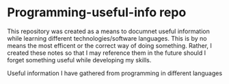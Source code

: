 # Programming-useful-info repo

This repository was created as a means to documnet useful information while learning different technologies/software languages. This is by no means the most efficent or the correct way of doing something. Rather, I created these notes so that I may reference them in the future should I forget something useful while developing my skills.




Useful information I have gathered from programming in different languages
